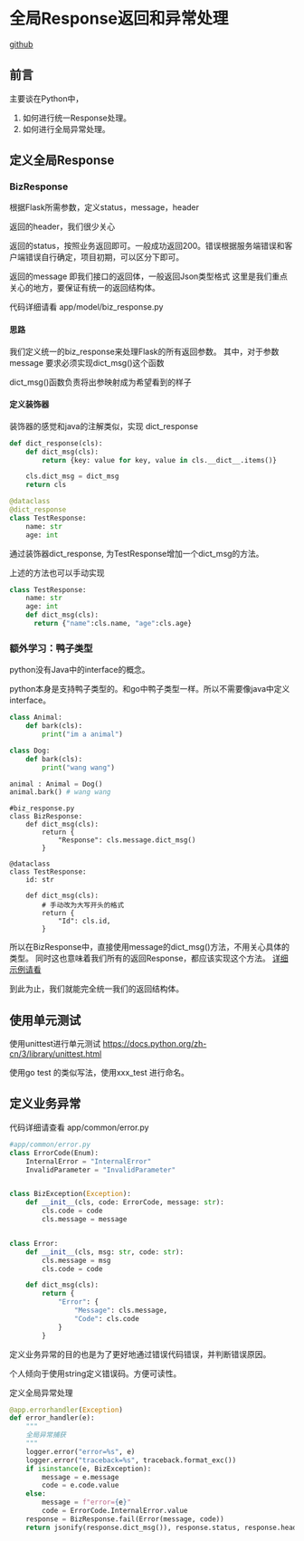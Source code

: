 # 全局Response返回和异常处理
[github](https://github.com/patientCat/flex_model?tab=readme-ov-file)
## 前言
主要谈在Python中，
1. 如何进行统一Response处理。
2. 如何进行全局异常处理。

## 定义全局Response
### BizResponse
根据Flask所需参数，定义status，message，header

返回的header，我们很少关心

返回的status，按照业务返回即可。一般成功返回200。错误根据服务端错误和客户端错误自行确定，项目初期，可以区分下即可。

返回的message 即我们接口的返回体，一般返回Json类型格式
这里是我们重点关心的地方，要保证有统一的返回结构体。

代码详细请看
app/model/biz_response.py

#### 思路
我们定义统一的biz_response来处理Flask的所有返回参数。
其中，对于参数message 要求必须实现dict_msg()这个函数

dict_msg()函数负责将出参映射成为希望看到的样子

#### 定义装饰器
装饰器的感觉和java的注解类似，实现 dict_response
```python
def dict_response(cls):
    def dict_msg(cls):
        return {key: value for key, value in cls.__dict__.items()}

    cls.dict_msg = dict_msg
    return cls

@dataclass
@dict_response
class TestResponse:
    name: str
    age: int
```
通过装饰器dict_response, 为TestResponse增加一个dict_msg的方法。

上述的方法也可以手动实现
```python
class TestResponse:
    name: str
    age: int
    def dict_msg(cls):
      return {"name":cls.name, "age":cls.age}

```

### 额外学习：鸭子类型
python没有Java中的interface的概念。

python本身是支持鸭子类型的。和go中鸭子类型一样。所以不需要像java中定义interface。
```python
class Animal:
    def bark(cls):
        print("im a animal")

class Dog:
    def bark(cls):
        print("wang wang")

animal : Animal = Dog()
animal.bark() # wang wang
```

```python3
#biz_response.py
class BizResponse:
    def dict_msg(cls):
        return {
            "Response": cls.message.dict_msg()
        }

@dataclass
class TestResponse:
    id: str
    
    def dict_msg(cls):
        # 手动改为大写开头的格式
        return {
            "Id": cls.id,
        }

```
所以在BizResponse中，直接使用message的dict_msg()方法，不用关心具体的类型。
同时这也意味着我们所有的返回Response，都应该实现这个方法。
[详细示例请看](/app/common/biz_response_test.py)

到此为止，我们就能完全统一我们的返回结构体。


## 使用单元测试
使用unittest进行单元测试
https://docs.python.org/zh-cn/3/library/unittest.html


使用go test 的类似写法，使用xxx_test 进行命名。

## 定义业务异常
代码详细请查看 app/common/error.py
```python
#app/common/error.py
class ErrorCode(Enum):
    InternalError = "InternalError"
    InvalidParameter = "InvalidParameter"


class BizException(Exception):
    def __init__(cls, code: ErrorCode, message: str):
        cls.code = code
        cls.message = message


class Error:
    def __init__(cls, msg: str, code: str):
        cls.message = msg
        cls.code = code

    def dict_msg(cls):
        return {
            "Error": {
                "Message": cls.message,
                "Code": cls.code
            }
        }

```
定义业务异常的目的也是为了更好地通过错误代码错误，并判断错误原因。

个人倾向于使用string定义错误码。方便可读性。

定义全局异常处理
```python
@app.errorhandler(Exception)
def error_handler(e):
    """
    全局异常捕获
    """
    logger.error("error=%s", e)
    logger.error("traceback=%s", traceback.format_exc())
    if isinstance(e, BizException):
        message = e.message
        code = e.code.value
    else:
        message = f"error={e}"
        code = ErrorCode.InternalError.value
    response = BizResponse.fail(Error(message, code))
    return jsonify(response.dict_msg()), response.status, response.header


```
